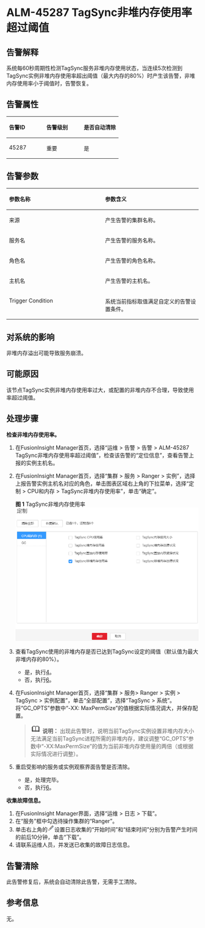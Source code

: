# ALM-45287 TagSync非堆内存使用率超过阈值<a name="ALM-45287"></a>

## 告警解释<a name="section26053439"></a>

系统每60秒周期性检测TagSync服务非堆内存使用状态，当连续5次检测到TagSync实例非堆内存使用率超出阈值（最大内存的80%）时产生该告警，非堆内存使用率小于阈值时，告警恢复。

## 告警属性<a name="section33154367"></a>

<a name="table53198919"></a>
<table><thead align="left"><tr id="row62016895"><th class="cellrowborder" valign="top" width="33.33333333333333%" id="mcps1.1.4.1.1"><p id="p57312624"><a name="p57312624"></a><a name="p57312624"></a>告警ID</p>
</th>
<th class="cellrowborder" valign="top" width="33.33333333333333%" id="mcps1.1.4.1.2"><p id="p11811006"><a name="p11811006"></a><a name="p11811006"></a>告警级别</p>
</th>
<th class="cellrowborder" valign="top" width="33.33333333333333%" id="mcps1.1.4.1.3"><p id="p17167440"><a name="p17167440"></a><a name="p17167440"></a>是否自动清除</p>
</th>
</tr>
</thead>
<tbody><tr id="row48385423"><td class="cellrowborder" valign="top" width="33.33333333333333%" headers="mcps1.1.4.1.1 "><p id="p26905186"><a name="p26905186"></a><a name="p26905186"></a>45287</p>
</td>
<td class="cellrowborder" valign="top" width="33.33333333333333%" headers="mcps1.1.4.1.2 "><p id="p31836466"><a name="p31836466"></a><a name="p31836466"></a>重要</p>
</td>
<td class="cellrowborder" valign="top" width="33.33333333333333%" headers="mcps1.1.4.1.3 "><p id="p28616934"><a name="p28616934"></a><a name="p28616934"></a>是</p>
</td>
</tr>
</tbody>
</table>

## 告警参数<a name="section29953848"></a>

<a name="table36270311"></a>
<table><thead align="left"><tr id="row13312348"><th class="cellrowborder" valign="top" width="50%" id="mcps1.1.3.1.1"><p id="p4558436"><a name="p4558436"></a><a name="p4558436"></a>参数名称</p>
</th>
<th class="cellrowborder" valign="top" width="50%" id="mcps1.1.3.1.2"><p id="p33689020"><a name="p33689020"></a><a name="p33689020"></a>参数含义</p>
</th>
</tr>
</thead>
<tbody><tr id="row1348133541510"><td class="cellrowborder" valign="top" width="50%" headers="mcps1.1.3.1.1 "><p id="p13858113752316"><a name="p13858113752316"></a><a name="p13858113752316"></a>来源</p>
</td>
<td class="cellrowborder" valign="top" width="50%" headers="mcps1.1.3.1.2 "><p id="p187931338134115"><a name="p187931338134115"></a><a name="p187931338134115"></a>产生告警的集群名称。</p>
</td>
</tr>
<tr id="row44456076"><td class="cellrowborder" valign="top" width="50%" headers="mcps1.1.3.1.1 "><p id="p39123317"><a name="p39123317"></a><a name="p39123317"></a>服务名</p>
</td>
<td class="cellrowborder" valign="top" width="50%" headers="mcps1.1.3.1.2 "><p id="p21195702"><a name="p21195702"></a><a name="p21195702"></a>产生告警的服务名称。</p>
</td>
</tr>
<tr id="row56543598"><td class="cellrowborder" valign="top" width="50%" headers="mcps1.1.3.1.1 "><p id="p37226997"><a name="p37226997"></a><a name="p37226997"></a>角色名</p>
</td>
<td class="cellrowborder" valign="top" width="50%" headers="mcps1.1.3.1.2 "><p id="p4748349"><a name="p4748349"></a><a name="p4748349"></a>产生告警的角色名称。</p>
</td>
</tr>
<tr id="row42735142"><td class="cellrowborder" valign="top" width="50%" headers="mcps1.1.3.1.1 "><p id="p66118565"><a name="p66118565"></a><a name="p66118565"></a>主机名</p>
</td>
<td class="cellrowborder" valign="top" width="50%" headers="mcps1.1.3.1.2 "><p id="p4433805"><a name="p4433805"></a><a name="p4433805"></a>产生告警的主机名。</p>
</td>
</tr>
<tr id="row75609255517"><td class="cellrowborder" valign="top" width="50%" headers="mcps1.1.3.1.1 "><p id="p15179191519371"><a name="p15179191519371"></a><a name="p15179191519371"></a>Trigger Condition</p>
</td>
<td class="cellrowborder" valign="top" width="50%" headers="mcps1.1.3.1.2 "><p id="p1517911153376"><a name="p1517911153376"></a><a name="p1517911153376"></a>系统当前指标取值满足自定义的告警设置条件。</p>
</td>
</tr>
</tbody>
</table>

## 对系统的影响<a name="section1149181"></a>

非堆内存溢出可能导致服务崩溃。

## 可能原因<a name="section10342629"></a>

该节点TagSync实例非堆内存使用率过大，或配置的非堆内存不合理，导致使用率超过阈值。

## 处理步骤<a name="section1086918425186"></a>

**检查非堆内存使用率。**

1.  在FusionInsight Manager首页，选择“运维 \> 告警 \> 告警 \> ALM-45287 TagSync非堆内存使用率超过阈值”，检查该告警的“定位信息”，查看告警上报的实例主机名。
2.  在FusionInsight Manager首页，选择“集群 \> 服务 \> Ranger \> 实例”，选择上报告警实例主机名对应的角色，单击图表区域右上角的下拉菜单，选择“定制 \> CPU和内存 \> TagSync非堆内存使用率”，单击“确定”。

    **图 1**  TagSync非堆内存使用率<a name="fig1453757112618"></a>  
    ![](figures/TagSync非堆内存使用率.png "TagSync非堆内存使用率")

3.  查看TagSync使用的非堆内存是否已达到TagSync设定的阈值（默认值为最大非堆内存的80%）。
    -   是，执行[4](#li29985659161559)。
    -   否，执行[6](#d0e44186)。

4.  <a name="li29985659161559"></a>在FusionInsight Manager首页，选择“集群 \> 服务\> Ranger \> 实例 \> TagSync \> 实例配置”，单击“全部配置”，选择“TagSync \> 系统”。将“GC\_OPTS”参数中“-XX: MaxPermSize”的值根据实际情况调大，并保存配置。

    >![](public_sys-resources/icon-note.gif) **说明：** 
    >出现此告警时，说明当前TagSync实例设置非堆内存大小无法满足当前TagSync进程所需的非堆内存，建议调整“GC\_OPTS”参数中“-XX:MaxPermSize”的值为当前非堆内存使用量的两倍（或根据实际情况进行调整）。

5.  重启受影响的服务或实例观察界面告警是否清除。
    -   是，处理完毕。
    -   否，执行[6](#d0e44186)。


**收集故障信息。**

1.  <a name="d0e44186"></a>在FusionInsight Manager界面，选择“运维 \> 日志 \> 下载”。
2.  在“服务”框中勾选待操作集群的“Ranger”。
3.  单击右上角的![](figures/zh-cn_image_0293269047.png)设置日志收集的“开始时间”和“结束时间”分别为告警产生时间的前后10分钟，单击“下载”。
4.  请联系运维人员，并发送已收集的故障日志信息。

## 告警清除<a name="section169311343318"></a>

此告警修复后，系统会自动清除此告警，无需手工清除。

## 参考信息<a name="section53362350"></a>

无。

